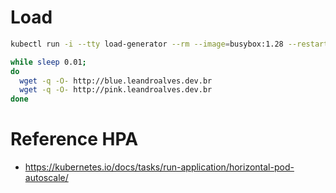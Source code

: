 # Load
```sh
kubectl run -i --tty load-generator --rm --image=busybox:1.28 --restart=Never -- /bin/sh -c "while sleep 0.01; do wget -q -O- http://service-name; done"
```

```sh
while sleep 0.01;
do 
  wget -q -O- http://blue.leandroalves.dev.br
  wget -q -O- http://pink.leandroalves.dev.br
done
```
# Reference HPA
- https://kubernetes.io/docs/tasks/run-application/horizontal-pod-autoscale/